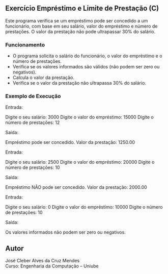 ## Exercício Empréstimo e Limite de Prestação (C)

Este programa verifica se um empréstimo pode ser concedido a um funcionário, com base em seu salário, valor do empréstimo e número de prestações. O valor da prestação não pode ultrapassar 30% do salário.

### Funcionamento

- O programa solicita o salário do funcionário, o valor do empréstimo e o número de prestações.
- Verifica se os valores informados são válidos (não podem ser zero ou negativos).
- Calcula o valor da prestação.
- Verifica se o valor da prestação não ultrapassa 30% do salário.

### Exemplo de Execução

Entrada:

Digite o seu salário: 3000 Digite o valor do empréstimo: 15000 Digite o número de prestações: 12

Saída:

Empréstimo pode ser concedido. Valor da prestação: 1250.00

Entrada:

Digite o seu salário: 2500 Digite o valor do empréstimo: 20000 Digite o número de prestações: 10

Saída:

Empréstimo NÃO pode ser concedido. Valor da prestação: 2000.00

Entrada:

Digite o seu salário: 0 Digite o valor do empréstimo: 10000 Digite o número de prestações: 10

Saída:

Os valores informados não podem ser zero ou negativos.

## Autor
José Cleber Alves da Cruz Mendes  
Curso: Engenharia da Computação – Uniube
